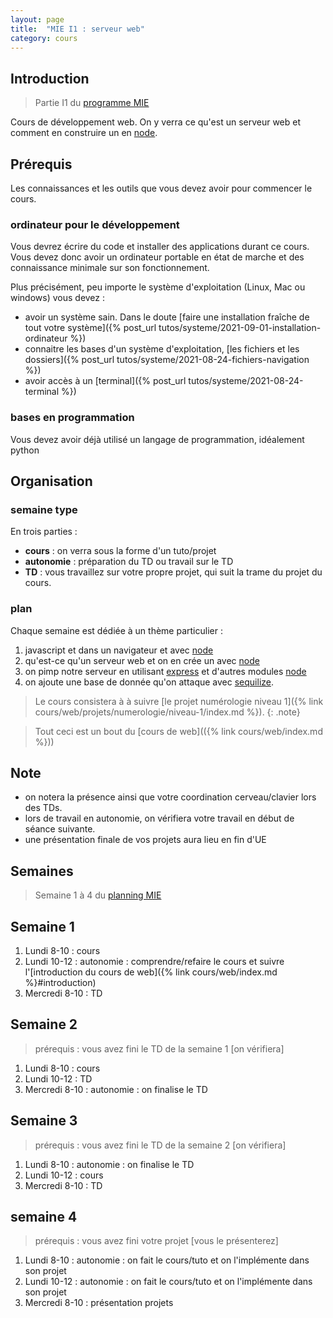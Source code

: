 ```yaml
---
layout: page
title:  "MIE I1 : serveur web"
category: cours
---
```


## Introduction

> Partie I1 du [programme MIE](https://docs.google.com/document/d/19BjB7vXDtT0gcqS45Z7Ai_G1_S0hFj-Cqv2f78YUy9M)


Cours de développement web. On y verra ce qu'est un serveur web et comment en construire un en [node](https://nodejs.org/en/).


## Prérequis

Les connaissances et les outils que vous devez avoir pour commencer le cours.

### ordinateur pour le développement

Vous devrez écrire du code et installer des applications durant ce cours. Vous devez donc avoir un ordinateur portable en état de marche et des connaissance minimale sur son fonctionnement. 

Plus précisément, peu importe le système d'exploitation (Linux, Mac ou windows) vous devez :
* avoir un système sain. Dans le doute [faire une installation fraîche de tout votre système]({% post_url tutos/systeme/2021-09-01-installation-ordinateur %})
* connaitre les bases d'un système d'exploitation, [les fichiers et les dossiers]({% post_url tutos/systeme/2021-08-24-fichiers-navigation %})
* avoir accès à un [terminal]({% post_url tutos/systeme/2021-08-24-terminal %})

### bases en programmation

Vous devez avoir déjà utilisé un langage de programmation, idéalement python

## Organisation

### semaine type

En trois parties : 
* **cours**  : on verra sous la forme d'un tuto/projet
* **autonomie** : préparation du TD ou travail sur le TD
* **TD** : vous travaillez sur votre propre projet, qui suit la trame du projet du cours.

### plan



Chaque semaine est dédiée à un thème particulier : 

1. javascript et dans un navigateur et avec [node](https://nodejs.org/en/)
2. qu'est-ce qu'un serveur web et on en crée un avec [node](https://nodejs.org/en/)
3. on pimp notre serveur en utilisant [express](https://expressjs.com/fr/) et d'autres modules [node](https://nodejs.org/en/)
4. on ajoute une base de donnée qu'on attaque avec [sequilize](https://sequelize.org/).

> Le cours consistera à  à suivre [le projet numérologie niveau 1]({% link cours/web/projets/numerologie/niveau-1/index.md %}).
{: .note}


> Tout ceci est un bout du [cours de web](({% link cours/web/index.md %}))

## Note

* on notera la présence ainsi que votre coordination cerveau/clavier lors des TDs.
* lors de travail en autonomie, on vérifiera votre travail en début de séance suivante.
* une présentation finale de vos projets aura lieu en fin d'UE

## Semaines

> Semaine 1 à 4 du [planning MIE](https://docs.google.com/spreadsheets/d/1XwjeAgwijaYZJEHFg-t_RHMXgi2Qa3d1)

## Semaine 1 

1. Lundi 8-10 : cours
2. Lundi 10-12 : autonomie : comprendre/refaire le cours et suivre l'[introduction du cours de web]({% link cours/web/index.md %}#introduction)
3. Mercredi 8-10 : TD

## Semaine 2

> prérequis : vous avez fini le TD de la semaine 1 [on vérifiera]

1. Lundi 8-10 : cours
2. Lundi 10-12 : TD 
3. Mercredi 8-10 : autonomie : on finalise le TD

## Semaine 3

> prérequis : vous avez fini le TD de la semaine 2 [on vérifiera]

1. Lundi 8-10 : autonomie : on finalise le TD 
2. Lundi 10-12 : cours
3. Mercredi 8-10 : TD

## semaine 4

> prérequis : vous avez fini votre projet [vous le présenterez]

1. Lundi 8-10 : autonomie : on fait le cours/tuto et on l'implémente dans son projet
2. Lundi 10-12 : autonomie : on fait le cours/tuto et on l'implémente dans son projet
3. Mercredi 8-10 : présentation projets

